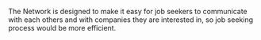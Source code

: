 The Network is designed to make it easy for job seekers to communicate with each others and with companies they are interested in, so job seeking process would be more efficient.
